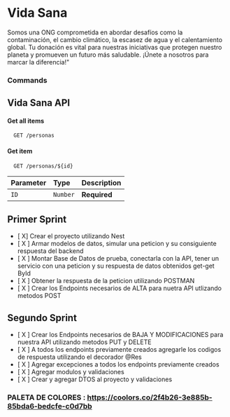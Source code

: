 # Vida Sana

Somos una ONG comprometida en abordar desafíos como la contaminación, el cambio climático, la escasez de agua y el calentamiento global. Tu donación es vital para nuestras iniciativas que protegen nuestro planeta y promueven un futuro más saludable. ¡Únete a nosotros para marcar la diferencia!"

### Commands

## Vida Sana API

#### Get all items

```http
  GET /personas
```

#### Get item

```http
  GET /personas/${id}
```

| Parameter | Type     | Description  |
| :-------- | :------- | :----------- |
| `ID`      | `Number` | **Required** |


## Primer Sprint

- [ X] Crear el proyecto utilizando Nest
- [ X ] Armar modelos de datos, simular una peticion y su consiguiente respuesta del backend
- [ X ] Montar Base de Datos de prueba, conectarla con la API, tener un servicio con una peticion y su respuesta de datos obtenidos get-get ById
- [ X ] Obtener la respuesta de la peticion utilizando POSTMAN
- [ X ] Crear los Endpoints necesarios de ALTA para nuetra API utlizando metodos POST

## Segundo Sprint

- [ X ] Crear los Endpoints necesarios de BAJA Y MODIFICACIONES para nuestra API utilizando metodos PUT y DELETE
- [ X ] A todos los endpoints previamente creados agregarle los codigos de respuesta utilizando el decorador @Res
- [ X ] Agregar excepciones a todos los endpoints previamente creados
- [ X ] Agregar modulos y validaciones
- [ X ] Crear y agregar DTOS al proyecto y validaciones



### PALETA DE COLORES : https://coolors.co/2f4b26-3e885b-85bda6-bedcfe-c0d7bb
